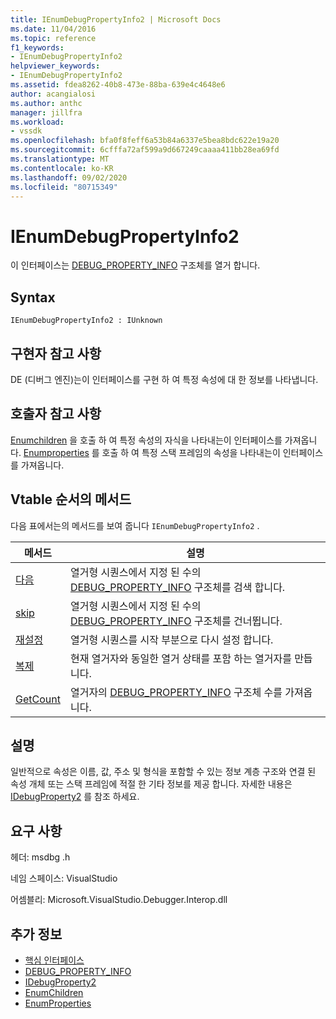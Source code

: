 ```yaml
---
title: IEnumDebugPropertyInfo2 | Microsoft Docs
ms.date: 11/04/2016
ms.topic: reference
f1_keywords:
- IEnumDebugPropertyInfo2
helpviewer_keywords:
- IEnumDebugPropertyInfo2
ms.assetid: fdea8262-40b8-473e-88ba-639e4c4648e6
author: acangialosi
ms.author: anthc
manager: jillfra
ms.workload:
- vssdk
ms.openlocfilehash: bfa0f8feff6a53b84a6337e5bea8bdc622e19a20
ms.sourcegitcommit: 6cfffa72af599a9d667249caaaa411bb28ea69fd
ms.translationtype: MT
ms.contentlocale: ko-KR
ms.lasthandoff: 09/02/2020
ms.locfileid: "80715349"
---
```

# <a name="ienumdebugpropertyinfo2"></a>IEnumDebugPropertyInfo2
이 인터페이스는 [DEBUG_PROPERTY_INFO](../../../extensibility/debugger/reference/debug-property-info.md) 구조체를 열거 합니다.

## <a name="syntax"></a>Syntax

```
IEnumDebugPropertyInfo2 : IUnknown
```

## <a name="notes-for-implementers"></a>구현자 참고 사항
 DE (디버그 엔진)는이 인터페이스를 구현 하 여 특정 속성에 대 한 정보를 나타냅니다.

## <a name="notes-for-callers"></a>호출자 참고 사항
 [Enumchildren](../../../extensibility/debugger/reference/idebugproperty2-enumchildren.md) 을 호출 하 여 특정 속성의 자식을 나타내는이 인터페이스를 가져옵니다. [Enumproperties](../../../extensibility/debugger/reference/idebugstackframe2-enumproperties.md) 를 호출 하 여 특정 스택 프레임의 속성을 나타내는이 인터페이스를 가져옵니다.

## <a name="methods-in-vtable-order"></a>Vtable 순서의 메서드
 다음 표에서는의 메서드를 보여 줍니다 `IEnumDebugPropertyInfo2` .

|메서드|설명|
|------------|-----------------|
|[다음](../../../extensibility/debugger/reference/ienumdebugpropertyinfo2-next.md)|열거형 시퀀스에서 지정 된 수의 [DEBUG_PROPERTY_INFO](../../../extensibility/debugger/reference/debug-property-info.md) 구조체를 검색 합니다.|
|[skip](../../../extensibility/debugger/reference/ienumdebugpropertyinfo2-skip.md)|열거형 시퀀스에서 지정 된 수의 [DEBUG_PROPERTY_INFO](../../../extensibility/debugger/reference/debug-property-info.md) 구조체를 건너뜁니다.|
|[재설정](../../../extensibility/debugger/reference/ienumdebugpropertyinfo2-reset.md)|열거형 시퀀스를 시작 부분으로 다시 설정 합니다.|
|[복제](../../../extensibility/debugger/reference/ienumdebugpropertyinfo2-clone.md)|현재 열거자와 동일한 열거 상태를 포함 하는 열거자를 만듭니다.|
|[GetCount](../../../extensibility/debugger/reference/ienumdebugpropertyinfo2-getcount.md)|열거자의 [DEBUG_PROPERTY_INFO](../../../extensibility/debugger/reference/debug-property-info.md) 구조체 수를 가져옵니다.|

## <a name="remarks"></a>설명
 일반적으로 속성은 이름, 값, 주소 및 형식을 포함할 수 있는 정보 계층 구조와 연결 된 속성 개체 또는 스택 프레임에 적절 한 기타 정보를 제공 합니다. 자세한 내용은 [IDebugProperty2](../../../extensibility/debugger/reference/idebugproperty2.md) 를 참조 하세요.

## <a name="requirements"></a>요구 사항
 헤더: msdbg .h

 네임 스페이스: VisualStudio

 어셈블리: Microsoft.VisualStudio.Debugger.Interop.dll

## <a name="see-also"></a>추가 정보
- [핵심 인터페이스](../../../extensibility/debugger/reference/core-interfaces.md)
- [DEBUG_PROPERTY_INFO](../../../extensibility/debugger/reference/debug-property-info.md)
- [IDebugProperty2](../../../extensibility/debugger/reference/idebugproperty2.md)
- [EnumChildren](../../../extensibility/debugger/reference/idebugproperty2-enumchildren.md)
- [EnumProperties](../../../extensibility/debugger/reference/idebugstackframe2-enumproperties.md)
